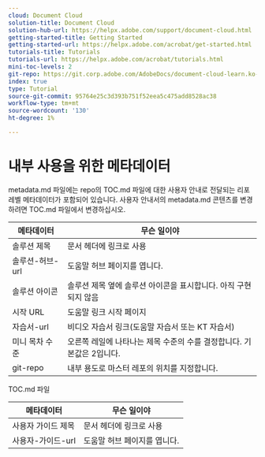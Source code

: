 ```yaml
---
cloud: Document Cloud
solution-title: Document Cloud
solution-hub-url: https://helpx.adobe.com/support/document-cloud.html
getting-started-title: Getting Started
getting-started-url: https://helpx.adobe.com/acrobat/get-started.html
tutorials-title: Tutorials
tutorials-url: https://helpx.adobe.com/acrobat/tutorials.html
mini-toc-levels: 2
git-repo: https://git.corp.adobe.com/AdobeDocs/document-cloud-learn.ko-KR
index: true
type: Tutorial
source-git-commit: 95764e25c3d393b751f52eea5c475add8528ac38
workflow-type: tm+mt
source-wordcount: '130'
ht-degree: 1%

---
```



# 내부 사용을 위한 메타데이터

metadata.md 파일에는 repo의 TOC.md 파일에 대한 사용자 안내로 전달되는 리포 레벨 메타데이터가 포함되어 있습니다. 사용자 안내서의 metadata.md 콘텐츠를 변경하려면 TOC.md 파일에서 변경하십시오.

| 메타데이터 | 무슨 일이야 |
|--- |--- |
| 솔루션 제목 | 문서 헤더에 링크로 사용 |
| 솔루션-허브-url | 도움말 허브 페이지를 엽니다. |
| 솔루션 아이콘 | 솔루션 제목 옆에 솔루션 아이콘을 표시합니다. 아직 구현되지 않음 |
| 시작 URL | 도움말 링크 시작 페이지 |
| 자습서-url | 비디오 자습서 링크(도움말 자습서 또는 KT 자습서) |
| 미니 목차 수준 | 오른쪽 레일에 나타나는 제목 수준의 수를 결정합니다. 기본값은 2입니다. |
| git-repo | 내부 용도로 마스터 레포의 위치를 지정합니다. |

TOC.md 파일

| 메타데이터 | 무슨 일이야 |
|--- |--- |
| 사용자 가이드 제목 | 문서 헤더에 링크로 사용 |
| 사용자-가이드-url | 도움말 허브 페이지를 엽니다. |
